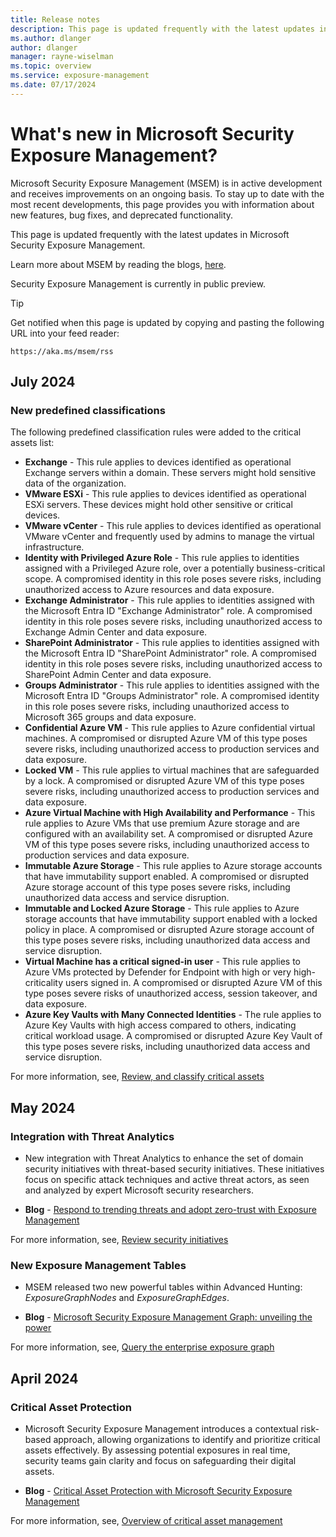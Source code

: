 ```yaml
---
title: Release notes
description: This page is updated frequently with the latest updates in Microsoft Security Exposure Management.
ms.author: dlanger
author: dlanger
manager: rayne-wiselman
ms.topic: overview
ms.service: exposure-management
ms.date: 07/17/2024
---
```


# What's new in Microsoft Security Exposure Management?

Microsoft Security Exposure Management (MSEM) is in active development and receives improvements on an ongoing basis. To stay up to date with the most recent developments, this page provides you with information about new features, bug fixes, and deprecated functionality.

<!-- Please don't adjust this next line without getting approval from the Defender for Cloud documentation team. It is necessary for proper RSS functionality. -->
This page is updated frequently with the latest updates in Microsoft Security Exposure Management.

Learn more about MSEM by reading the blogs, [here](https://techcommunity.microsoft.com/t5/security-compliance-and-identity/bg-p/MicrosoftSecurityandCompliance).

Security Exposure Management is currently in public preview.

> [!TIP]
> Get notified when this page is updated by copying and pasting the following URL into your feed reader:
>
> `https://aka.ms/msem/rss`

## July 2024

### New predefined classifications

The following predefined classification rules were added to the critical assets list:

- **Exchange** - This rule applies to devices identified as operational Exchange servers within a domain. These servers might hold sensitive data of the organization.
- **VMware ESXi** - This rule applies to devices identified as operational ESXi servers. These devices might hold other sensitive or critical devices.
- **VMware vCenter** - This rule applies to devices identified as operational VMware vCenter and frequently used by admins to manage the virtual infrastructure.
- **Identity with Privileged Azure Role** - This rule applies to identities assigned with a Privileged Azure role, over a potentially business-critical scope. A compromised identity in this role poses severe risks, including unauthorized access to Azure resources and data exposure.
- **Exchange Administrator** - This rule applies to identities assigned with the Microsoft Entra ID "Exchange Administrator" role. A compromised identity in this role poses severe risks, including unauthorized access to Exchange Admin Center and data exposure.
- **SharePoint Administrator** - This rule applies to identities assigned with the Microsoft Entra ID "SharePoint Administrator" role. A compromised identity in this role poses severe risks, including unauthorized access to SharePoint Admin Center and data exposure.
- **Groups Administrator** - This rule applies to identities assigned with the Microsoft Entra ID "Groups Administrator" role. A compromised identity in this role poses severe risks, including unauthorized access to Microsoft 365 groups and data exposure.
- **Confidential Azure VM** - This rule applies to Azure confidential virtual machines. A compromised or disrupted Azure VM of this type poses severe risks, including unauthorized access to production services and data exposure.
- **Locked VM** - This rule applies to virtual machines that are safeguarded by a lock. A compromised or disrupted Azure VM of this type poses severe risks, including unauthorized access to production services and data exposure.
- **Azure Virtual Machine with High Availability and Performance** - This rule applies to Azure VMs that use premium Azure storage and are configured with an availability set. A compromised or disrupted Azure VM of this type poses severe risks, including unauthorized access to production services and data exposure.
- **Immutable Azure Storage** - This rule applies to Azure storage accounts that have immutability support enabled. A compromised or disrupted Azure storage account of this type poses severe risks, including unauthorized data access and service disruption.
- **Immutable and Locked Azure Storage** - This rule applies to Azure storage accounts that have immutability support enabled with a locked policy in place. A compromised or disrupted Azure storage account of this type poses severe risks, including unauthorized data access and service disruption.
- **Virtual Machine has a critical signed-in user** - This rule applies to Azure VMs protected by Defender for Endpoint with high or very high-criticality users signed in. A compromised or disrupted Azure VM of this type poses severe risks of unauthorized access, session takeover, and data exposure.
- **Azure Key Vaults with Many Connected Identities** - The rule applies to Azure Key Vaults with high access compared to others, indicating critical workload usage. A compromised or disrupted Azure Key Vault of this type poses severe risks, including unauthorized data access and service disruption.
 
For more information, see, [Review, and classify critical assets](classify-critical-assets.md)

## May 2024

### Integration with Threat Analytics

- New integration with Threat Analytics to enhance the set of domain security initiatives with threat-based security initiatives. These initiatives focus on specific attack techniques and active threat actors, as seen and analyzed by expert Microsoft security researchers.

- **Blog** - [Respond to trending threats and adopt zero-trust with Exposure Management](https://techcommunity.microsoft.com/t5/security-compliance-and-identity/respond-to-trending-threats-and-adopt-zero-trust-with-exposure/ba-p/4130133)

For more information, see, [Review security initiatives](initiatives.md)

### New Exposure Management Tables

- MSEM released two new powerful tables within Advanced Hunting: *ExposureGraphNodes* and *ExposureGraphEdges*.

- **Blog** - [Microsoft Security Exposure Management Graph: unveiling the power](https://techcommunity.microsoft.com/t5/security-compliance-and-identity/microsoft-security-exposure-management-graph-unveiling-the-power/ba-p/4148546)

For more information, see, [Query the enterprise exposure graph](query-enterprise-exposure-graph.md)

## April 2024

### Critical Asset Protection

- Microsoft Security Exposure Management introduces a contextual risk-based approach, allowing organizations to identify and prioritize critical assets effectively. By assessing potential exposures in real time, security teams gain clarity and focus on safeguarding their digital assets.

- **Blog** - [Critical Asset Protection with Microsoft Security Exposure Management](https://techcommunity.microsoft.com/t5/security-compliance-and-identity/critical-asset-protection-with-microsoft-security-exposure/ba-p/4122645)

For more information, see, [Overview of critical asset management](critical-asset-management.md)
